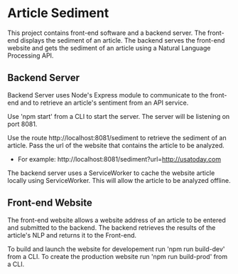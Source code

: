 # Article Sediment  

This project contains front-end software and a backend server. The front-end displays the sediment of an article. The backend serves the front-end website and gets the sediment of an article using a Natural Language Processing API. 

## Backend Server

Backend Server uses Node's Express module to communicate to the front-end and to retrieve an article's sentiment from an API service. 

Use 'npm start' from a CLI to start the server. The server will be listening on port 8081.

Use the route http://localhost:8081/sediment to retrieve the sediment of an article. Pass the url of the website that contains the article to be analyzed. 
- For example: http://localhost:8081/sediment?url=http://usatoday.com

The backend server uses a ServiceWorker to cache the website article locally using ServiceWorker. This will allow the article to be analyzed offline.

## Front-end Website

The front-end website allows a website address of an article to be entered and submitted to the backend. The backend retrieves the results of the article's NLP and returns it to the Front-end.

To build and launch the website for developement run 'npm run build-dev' from a CLI. To create the production website run 'npm run build-prod' from a CLI.
